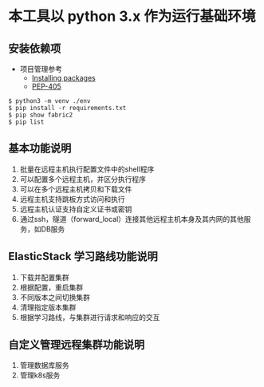 

# 本工具以 python 3.x 作为运行基础环境

## 安装依赖项
- 项目管理参考
  + [Installing packages](https://packaging.python.org/en/latest/guides/installing-using-pip-and-virtual-environments/)
  + [PEP-405](https://peps.python.org/pep-0405/)
```shell
$ python3 -m venv ./env
$ pip install -r requirements.txt
$ pip show fabric2 
$ pip list
```

## 基本功能说明
1. 批量在远程主机执行配置文件中的shell程序
2. 可以配置多个远程主机，并区分执行程序
3. 可以在多个远程主机拷贝和下载文件
4. 远程主机支持跳板方式访问和执行
5. 远程主机认证支持自定义证书或密钥
6. 通过ssh，隧道（forward_local）连接其他远程主机本身及其内网的其他服务，如DB服务


## ElasticStack 学习路线功能说明
1. 下载并配置集群
2. 根据配置，重启集群
3. 不同版本之间切换集群
4. 清理指定版本集群
5. 根据学习路线，与集群进行请求和响应的交互


## 自定义管理远程集群功能说明
1. 管理数据库服务
2. 管理k8s服务
